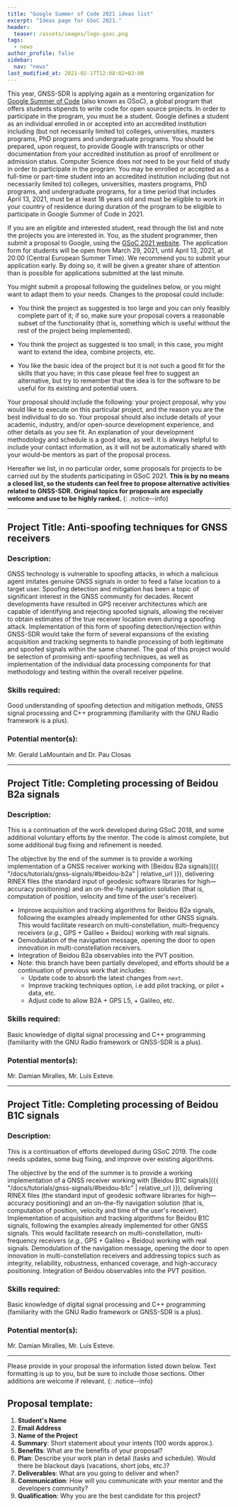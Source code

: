 ```yaml
---
title: "Google Summer of Code 2021 ideas list"
excerpt: "Ideas page for GSoC 2021."
header:
  teaser: /assets/images/logo-gsoc.png
tags:
  - news  
author_profile: false
sidebar:
  nav: "news"
last_modified_at: 2021-02-17T12:08:02+02:00
---
```



This year, GNSS-SDR is applying again as a mentoring organization for [Google
Summer of Code](https://summerofcode.withgoogle.com/) (also known as GSoC), a
global program that offers students stipends to write code for open source
projects. In order to participate in the program, you must be a student. Google
defines a student as an individual enrolled in or accepted into an accredited
institution including (but not necessarily limited to) colleges, universities,
masters programs, PhD programs and undergraduate programs. You should be
prepared, upon request, to provide Google with transcripts or other
documentation from your accredited institution as proof of enrollment or
admission status. Computer Science does not need to be your field of study in
order to participate in the program. You may be enrolled or accepted as a
full-time or part-time student into an accredited institution including (but not
necessarily limited to) colleges, universities, masters programs, PhD programs,
and undergraduate programs, for a time period that includes April 13, 2021, must
be at least 18 years old and must be eligible to work in your country of
residence during duration of the program to be eligible to participate in Google
Summer of Code in 2021.

If you are an eligible and interested student, read through the list and note
the projects you are interested in. You, as the student programmer, then submit
a proposal to Google, using the [GSoC 2021
website](https://summerofcode.withgoogle.com/). The application form for
students will be open from March 29, 2021, until April 13, 2021, at 20:00
(Central European Summer Time). We recommend you to submit your application
early. By doing so, it will be given a greater share of attention than is
possible for applications submitted at the last minute.

You might submit a proposal following the guidelines below, or you might want to
adapt them to your needs. Changes to the proposal could include:

  * You think the project as suggested is too large and you can only feasibly
  complete part of it; if so, make sure your proposal covers a reasonable subset
  of the functionality (that is, something which is useful without the rest of
  the project being implemented).

  * You think the project as suggested is too small; in this case, you might
  want to extend the idea, combine projects, etc.

  * You like the basic idea of the project but it is not such a good fit for
  the skills that you have; in this case please feel free to suggest an
  alternative, but try to remember that the idea is for the software to be
  useful for its existing and potential users.

Your proposal should include the following: your project proposal, why you would
like to execute on this particular project, and the reason you are the best
individual to do so. Your proposal should also include details of your academic,
industry, and/or open-source development experience, and other details as you
see fit. An explanation of your development methodology and schedule is a good
idea, as well. It is always helpful to include your contact information, as it
will not be automatically shared with your would-be mentors as part of the
proposal process.

  Hereafter we list, in no particular order, some proposals for projects to be
  carried out by the students participating in GSoC 2021. **This is by no means
  a closed list, so the students can feel free to propose alternative activities
  related to GNSS-SDR. Original topics for proposals are especially welcome and
  use to be highly ranked.**
  {: .notice--info}

-------


## Project Title: Anti-spoofing techniques for GNSS receivers

### Description:
GNSS technology is vulnerable to spoofing attacks, in which a malicious agent
imitates genuine GNSS signals in order to feed a false location to a target
user. Spoofing detection and mitigation has been a topic of significant interest
in the GNSS community for decades. Recent developments have resulted in GPS
receiver architectures which are capable of identifying and rejecting spoofed
signals, allowing the receiver to obtain estimates of the true receiver location
even during a spoofing attack. Implementation of this form of spoofing
detection/rejection within GNSS-SDR would take the form of several expansions of
the existing acquisition and tracking segments to handle processing of both
legitimate and spoofed signals within the same channel. The goal of this project
would be selection of promising anti-spoofing techniques, as well as
implementation of the individual data processing components for that methodology
and testing within the overall receiver pipeline.

### Skills required:
Good understanding of spoofing detection and mitigation methods, GNSS signal
processing and C++ programming (familiarity with the GNU Radio framework is a
plus).

### Potential mentor(s):
Mr. Gerald LaMountain and Dr. Pau Closas


---------

## Project Title: Completing processing of Beidou B2a signals

### Description:
This is a continuation of the work developed during GSoC 2018, and some
additional voluntary efforts by the mentor. The code is almost complete, but
some additional bug fixing and refinement is needed.

The objective by the end of the summer is to provide a working implementation of
a GNSS receiver working with [Beidou B2a signals]({{
"/docs/tutorials/gnss-signals/#beidou-b2a" | relative_url }}), delivering RINEX
files (the standard input of geodesic software libraries for high—accuracy
positioning) and an on-the-fly navigation solution (that is, computation of
position, velocity and time of the user's receiver).

 * Improve acquisition and tracking algorithms for Beidou B2a signals,
 following the examples already implemented for other GNSS signals. This would
 facilitate research on multi-constellation, multi-frequency receivers (_e.g._,
 GPS + Galileo + Beidou) working with real signals.
 * Demodulation of the navigation message, opening the door to open innovation
 in multi-constellation receivers.
 * Integration of Beidou B2a observables into the PVT position.
 * Note: this branch have been partially developed, and efforts should be a
 continuation of previous work that includes:
    - Update code to absorb the latest changes from `next`.
    - Improve tracking techniques option, i.e add pilot tracking, or pilot +
    data, etc.
    - Adjust code to allow B2A + GPS L5, + Galileo, etc.

### Skills required:
Basic knowledge of digital signal processing and C++ programming (familiarity
with the GNU Radio framework or GNSS-SDR is a plus).


### Potential mentor(s):
Mr. Damian Miralles, Mr. Luis Esteve.


---------

## Project Title: Completing processing of Beidou B1C signals

### Description:
This is a continuation of efforts developed during GSoC 2019. The code needs
updates, some bug fixing, and improve over existing algorithms.

The objective by the end of the summer is to provide a working implementation of
a GNSS receiver working with [Beidou B1C signals]({{
"/docs/tutorials/gnss-signals/#beidou-b1c" | relative_url }}), delivering RINEX
files (the standard input of geodesic software libraries for high—accuracy
positioning) and an on-the-fly navigation solution (that is, computation of
position, velocity and time of the user's receiver). Implementation of
acquisition and tracking algorithms for Beidou B1C signals, following the
examples already implemented for other GNSS signals. This would facilitate
research on multi-constellation, multi-frequency receivers (_e.g._, GPS +
Galileo + Beidou) working with real signals. Demodulation of the navigation
message, opening the door to open innovation in multi-constellation receivers
and addressing topics such as integrity, reliability, robustness, enhanced
coverage, and high-accuracy positioning. Integration of Beidou observables into
the PVT position.


### Skills required:

Basic knowledge of digital signal processing and C++ programming (familiarity
with the GNU Radio framework or GNSS-SDR is a plus).

### Potential mentor(s):
Mr. Damian Miralles, Mr. Luis Esteve.



---------

Please provide in your proposal the information listed down below. Text
formatting is up to you, but be sure to include those sections. Other additions
are welcome if relevant.
{: .notice--info}

## Proposal template:

  1. **Student's Name**
  2. **Email Address**
  3. **Name of the Project**
  4. **Summary**: Short statement about your intents (100 words approx.).
  5. **Benefits**: What are the benefits of your proposal?
  6. **Plan**: Describe your work plan in detail (tasks and schedule). Would
  there be blackout days (vacations, short jobs, etc.)?
  7. **Deliverables**: What are you going to deliver and when?
  8. **Communication**: How will you communicate with your mentor and the
  developers community?
  9. **Qualification**: Why you are the best candidate for this project?
